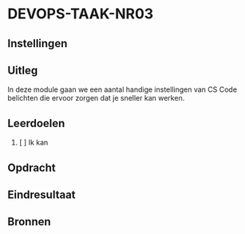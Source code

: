 # DEVOPS-TAAK-NR03

## Instellingen

## Uitleg

In deze module gaan we een aantal handige instellingen van CS Code belichten die ervoor zorgen dat je sneller kan werken.

## Leerdoelen

1. [ ] Ik kan 

## Opdracht

## Eindresultaat

## Bronnen